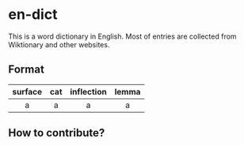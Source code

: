# en-dict

This is a word dictionary in English.
Most of entries are collected from Wiktionary and other websites.

## Format

| surface | cat | inflection | lemma |
|:-:|:-:|:-:|:-:|
| a | a | a | a |

## How to contribute?
